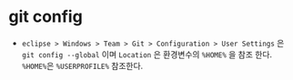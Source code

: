 # git config

- `eclipse > Windows > Team > Git > Configuration > User Settings` 은 `git config --global` 이며 `Location` 은 환경변수의 `%HOME%` 을 참조 한다.
`%HOME%`은 `%USERPROFILE%` 참조한다.

